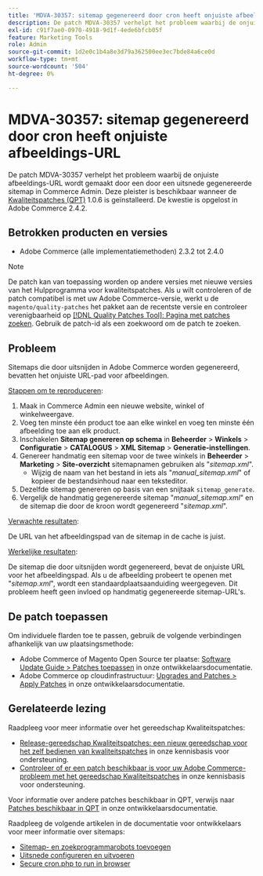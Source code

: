 ```yaml
---
title: 'MDVA-30357: sitemap gegenereerd door cron heeft onjuiste afbeeldings-URL'
description: De patch MDVA-30357 verhelpt het probleem waarbij de onjuiste afbeeldings-URL wordt gemaakt door een door een uitsnede gegenereerde sitemap in Commerce Admin. Deze patch is beschikbaar wanneer [Quality Patches Tool (QPT)] (/help/announcements/adobe-commerce-announcements/magento-quality-patches-released-new-tool-to-self-serve-quality-patches.md) 1.0.6 is geïnstalleerd. De kwestie is opgelost in Adobe Commerce 2.4.2.
exl-id: c91f7ae0-0970-4918-9d1f-4ede6bfcb05f
feature: Marketing Tools
role: Admin
source-git-commit: 1d2e0c1b4a8e3d79a362500ee3ec7bde84a6ce0d
workflow-type: tm+mt
source-wordcount: '504'
ht-degree: 0%

---
```


# MDVA-30357: sitemap gegenereerd door cron heeft onjuiste afbeeldings-URL

De patch MDVA-30357 verhelpt het probleem waarbij de onjuiste afbeeldings-URL wordt gemaakt door een door een uitsnede gegenereerde sitemap in Commerce Admin. Deze pleister is beschikbaar wanneer de [Kwaliteitspatches (QPT)](/help/announcements/adobe-commerce-announcements/magento-quality-patches-released-new-tool-to-self-serve-quality-patches.md) 1.0.6 is geïnstalleerd. De kwestie is opgelost in Adobe Commerce 2.4.2.

## Betrokken producten en versies

* Adobe Commerce (alle implementatiemethoden) 2.3.2 tot 2.4.0

>[!NOTE]
>
>De patch kan van toepassing worden op andere versies met nieuwe versies van het Hulpprogramma voor kwaliteitspatches. Als u wilt controleren of de patch compatibel is met uw Adobe Commerce-versie, werkt u de `magento/quality-patches` het pakket aan de recentste versie en controleer verenigbaarheid op [[!DNL Quality Patches Tool]: Pagina met patches zoeken](https://devdocs.magento.com/quality-patches/tool.html#patch-grid). Gebruik de patch-id als een zoekwoord om de patch te zoeken.

## Probleem

Sitemaps die door uitsnijden in Adobe Commerce worden gegenereerd, bevatten het onjuiste URL-pad voor afbeeldingen.

<u>Stappen om te reproduceren</u>:

1. Maak in Commerce Admin een nieuwe website, winkel of winkelweergave.
1. Voeg ten minste één product toe aan elke winkel en voeg ten minste één afbeelding toe aan elk product.
1. Inschakelen **Sitemap genereren op schema** in **Beheerder** > **Winkels** > **Configuratie** > **CATALOGUS** > **XML Sitemap** > **Generatie-instellingen**.
1. Genereer handmatig een sitemap voor de twee winkels in **Beheerder** > **Marketing** > **Site-overzicht** sitemapnamen gebruiken als &quot;*sitemap.xml*&quot;.
   * Wijzig de naam van het bestand in iets als &quot;*manual\_sitemap.xml*&quot; of kopieer de bestandsinhoud naar een teksteditor.
1. Dezelfde sitemap genereren op basis van een snijtaak `sitemap_generate`.
1. Vergelijk de handmatig gegenereerde sitemap &quot;*manual\_sitemap.xml*&quot; en de sitemap die door de kroon wordt gegenereerd &quot;*sitemap.xml*&quot;.

<u>Verwachte resultaten</u>:

De URL van het afbeeldingspad van de sitemap in de cache is juist.

<u>Werkelijke resultaten</u>:

De sitemap die door uitsnijden wordt gegenereerd, bevat de onjuiste URL voor het afbeeldingspad. Als u de afbeelding probeert te openen met &quot;*sitemap.xml*&quot;, wordt een standaardplaatsaanduiding weergegeven. Dit probleem heeft geen invloed op handmatig gegenereerde sitemap-URL&#39;s.

## De patch toepassen

Om individuele flarden toe te passen, gebruik de volgende verbindingen afhankelijk van uw plaatsingsmethode:

* Adobe Commerce of Magento Open Source ter plaatse: [Software Update Guide > Patches toepassen](https://devdocs.magento.com/guides/v2.4/comp-mgr/patching/mqp.html) in onze ontwikkelaarsdocumentatie.
* Adobe Commerce op cloudinfrastructuur: [Upgrades and Patches > Apply Patches](https://devdocs.magento.com/cloud/project/project-patch.html) in onze ontwikkelaarsdocumentatie.

## Gerelateerde lezing

Raadpleeg voor meer informatie over het gereedschap Kwaliteitspatches:

* [Release-gereedschap Kwaliteitspatches: een nieuw gereedschap voor het zelf bedienen van kwaliteitspatches](/help/announcements/adobe-commerce-announcements/magento-quality-patches-released-new-tool-to-self-serve-quality-patches.md) in onze kennisbasis voor ondersteuning.
* [Controleer of er een patch beschikbaar is voor uw Adobe Commerce-probleem met het gereedschap Kwaliteitspatches](/help/support-tools/patches-available-in-qpt-tool/check-patch-for-magento-issue-with-magento-quality-patches.md) in onze kennisbasis voor ondersteuning.

Voor informatie over andere patches beschikbaar in QPT, verwijs naar [Patches beschikbaar in QPT](https://devdocs.magento.com/quality-patches/tool.html#patch-grid) in onze ontwikkelaarsdocumentatie.

Raadpleeg de volgende artikelen in de documentatie voor ontwikkelaars voor meer informatie over sitemaps:

* [Sitemap- en zoekprogrammarobots toevoegen](https://devdocs.magento.com/cloud/trouble/robots-sitemap.html)
* [Uitsnede configureren en uitvoeren](https://devdocs.magento.com/guides/v2.4/config-guide/cli/config-cli-subcommands-cron.html)
* [Secure cron.php to run in browser](https://devdocs.magento.com/guides/v2.4/config-guide/secy/secy-cron.html)
